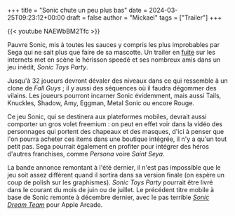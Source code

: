 +++
title = "Sonic chute un peu plus bas"
date = 2024-03-25T09:23:12+00:00
draft = false
author = "Mickael"
tags = ["Trailer"]
+++ 

{{< youtube NAEWbBM2Tfc >}} 

Pauvre Sonic, mis à toutes les sauces y compris les plus improbables par Sega qui ne sait plus que faire de sa mascotte. Un trailer en [fuite](https://www.sonicstadium.org/news/games/trailer-further-details-for-sonic-toys-party-leaked-r2075/) sur les internets met en scène le hérisson speedé et ses nombreux amis dans un jeu inédit, *Sonic Toys Party*.

Jusqu'à 32 joueurs devront dévaler des niveaux dans ce qui ressemble à un clone de *Fall Guys* ; il y aussi des séquences où il faudra dégommer des vilains. Les joueurs pourront incarner Sonic évidemment, mais aussi Tails, Knuckles, Shadow, Amy, Eggman, Metal Sonic ou encore Rouge.

Ce jeu Sonic, qui se destinera aux plateformes mobiles, devrait aussi comporter un gros volet freemium : on peut en effet voir dans la vidéo des personnages qui portent des chapeaux et des masques, d'ici à penser que l'on pourra acheter ces items dans une boutique intégrée, il n'y a qu'un tout petit pas. Sega pourrait également en profiter pour intégrer des héros d'autres franchises, comme *Persona* voire *Saint Seya*.

La bande annonce remontant à l'été dernier, il n'est pas impossible que le jeu soit assez différent quand il sortira dans sa version finale (on espère un coup de polish sur les graphismes). *Sonic Toys Party* pourrait être livré dans le courant du mois de juin ou de juillet. Le précédent titre mobile à base de Sonic remonte à décembre dernier, avec le pas terrible *[Sonic Dream Team](https://apps.apple.com/us/app/sonic-dream-team/id1609094795?l=fr-FR)* pour Apple Arcade.

